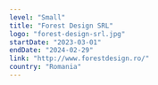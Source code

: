 ```yaml
---
level: "Small"
title: "Forest Design SRL"
logo: "forest-design-srl.jpg"
startDate: "2023-03-01"
endDate: "2024-02-29"
link: "http://www.forestdesign.ro/"
country: "Romania"
---
```

